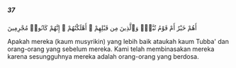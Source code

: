 ##### 37

<span class="ayah">أَهُمْ خَيْرٌ أَمْ قَوْمُ تُبَّعٍۢ وَٱلَّذِينَ مِن قَبْلِهِمْ ۚ أَهْلَكْنَٰهُمْ ۖ إِنَّهُمْ كَانُوا۟ مُجْرِمِينَ</span>

<span class="ayah_translation">Apakah mereka (kaum musyrikin) yang lebih baik ataukah kaum Tubba' dan orang-orang yang sebelum mereka. Kami telah membinasakan mereka karena sesungguhnya mereka adalah orang-orang yang berdosa.</span>
